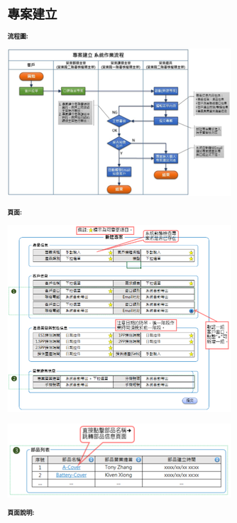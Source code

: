 # 專案建立

#### 流程圖:

##### ![](/assets/專案建立.JPG)

#### 頁面:

##### ![](/assets/project-createform.png)

![](/assets/project-form3.png)

#### 頁面說明:







